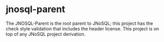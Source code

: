 # jnosql-parent

The JNOSQL-Parent is the root parent to JNoSQL; this project has the check style validation that includes the header license. This project is on top of any JNoSQL project derivation.
